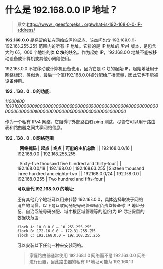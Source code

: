# 什么是 192.168.0.0 IP 地址？

> 原文:[https://www . geesforgeks . org/what-is-192-168-0-0-IP-address/](https://www.geeksforgeeks.org/what-is-192-168-0-0-ip-address/)

**192.168.0.0** 是保留的私有网络空间的起点，该空间包含 192.168.0.0-192.168.255.255 范围内的所有 IP 地址。它指的是 IP 地址的 *IPv4* 版本，是包含大约 65，000 个地址的类 **C 块**的块名。作为起始 IP，192.168.0.0 地址不能被移动设备或计算机或其他小网段使用。

192.168.0.0 不被移动或计算机设备使用，因为它是 C 块的起始 IP，起始地址用于网络标识，类似地，最后一个值(192.168.0.0)被分配给广播流量，因此它也不能被设备使用。

**192 . 168 . 0 . 0 的功能:**

*11000000 1010100000000000000000000000000000000000000000000000000000000000000000000000000000000000000000000000000*

作为一个私有 IPv4 网络，它阻碍了外部路由和 ping 测试，尽管它可以用于路由表和路由器之间共享网络信息。

**192 . 168 . 0 . 0 网络范围:**

<figure class="table">

| **网络掩码** | **起点** | **终点** | **可能的主机总数** |
| 192.168.0.0/16 | 192.168.0.0 | 192.168.255.255

 | Sixty-five thousand five hundred and thirty-four |
| 192.168.0.0/18 | 192.168.0.0 | 192.168.63.255 | Sixteen thousand three hundred and eighty-two |
| 192.168.0.0/24 | 192.168.0.0 | 192.168.0.255 | Two hundred and fifty-four |

**可以替代 192.168.0.0 的地址:**

还有其他几个地址可以用来代替 192.168.0.0，具体选择取决于网络用户的习惯。以下是互联网分配号码管理局(负责监督全球 IP 地址分配、自治系统号码分配、域中根区域管理等的组织)为 IP 寻址保留的数据块范围:

```
Block A: 10.0.0.0 – 10.255.255.255
Block B: 172.16.0.0 – 172.31.255.255
Block C: 192.168.0.0 – 192.168.255.255
```

可以安装以下任何一种来安装网络。

> 家庭路由器通常使用 192.168.1.0 网络而不是 192.168.0.0 网络进行设置，因此路由器的私有 IP 地址可能为 192.168.1.1

</figure>